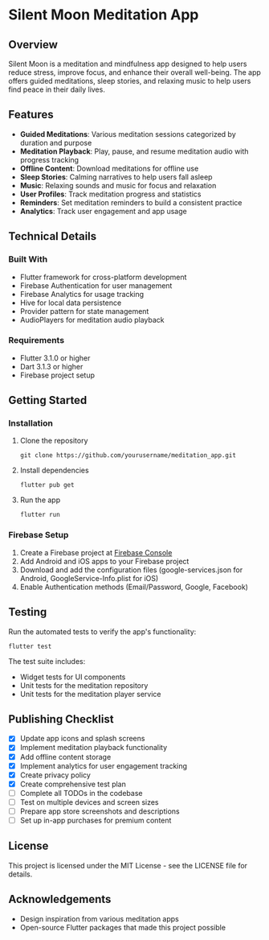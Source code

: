 # Silent Moon Meditation App

## Overview
Silent Moon is a meditation and mindfulness app designed to help users reduce stress, improve focus, and enhance their overall well-being. The app offers guided meditations, sleep stories, and relaxing music to help users find peace in their daily lives.

## Features
- **Guided Meditations**: Various meditation sessions categorized by duration and purpose
- **Meditation Playback**: Play, pause, and resume meditation audio with progress tracking
- **Offline Content**: Download meditations for offline use
- **Sleep Stories**: Calming narratives to help users fall asleep
- **Music**: Relaxing sounds and music for focus and relaxation
- **User Profiles**: Track meditation progress and statistics
- **Reminders**: Set meditation reminders to build a consistent practice
- **Analytics**: Track user engagement and app usage

## Technical Details

### Built With
- Flutter framework for cross-platform development
- Firebase Authentication for user management
- Firebase Analytics for usage tracking
- Hive for local data persistence
- Provider pattern for state management
- AudioPlayers for meditation audio playback

### Requirements
- Flutter 3.1.0 or higher
- Dart 3.1.3 or higher
- Firebase project setup

## Getting Started

### Installation
1. Clone the repository
   ```
   git clone https://github.com/yourusername/meditation_app.git
   ```

2. Install dependencies
   ```
   flutter pub get
   ```

3. Run the app
   ```
   flutter run
   ```

### Firebase Setup
1. Create a Firebase project at [Firebase Console](https://console.firebase.google.com/)
2. Add Android and iOS apps to your Firebase project
3. Download and add the configuration files (google-services.json for Android, GoogleService-Info.plist for iOS)
4. Enable Authentication methods (Email/Password, Google, Facebook)

## Testing
Run the automated tests to verify the app's functionality:

```
flutter test
```

The test suite includes:
- Widget tests for UI components
- Unit tests for the meditation repository
- Unit tests for the meditation player service

## Publishing Checklist
- [x] Update app icons and splash screens
- [x] Implement meditation playback functionality
- [x] Add offline content storage
- [x] Implement analytics for user engagement tracking
- [x] Create privacy policy
- [x] Create comprehensive test plan
- [ ] Complete all TODOs in the codebase
- [ ] Test on multiple devices and screen sizes
- [ ] Prepare app store screenshots and descriptions
- [ ] Set up in-app purchases for premium content

## License
This project is licensed under the MIT License - see the LICENSE file for details.

## Acknowledgements
- Design inspiration from various meditation apps
- Open-source Flutter packages that made this project possible
